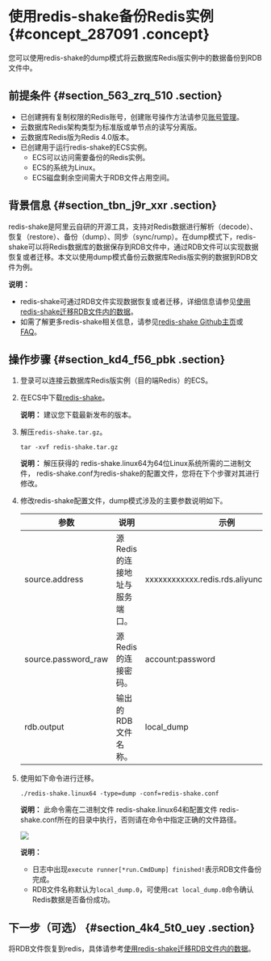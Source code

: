 # 使用redis-shake备份Redis实例 {#concept_287091 .concept}

您可以使用redis-shake的dump模式将云数据库Redis版实例中的数据备份到RDB文件中。

## 前提条件 {#section_563_zrq_510 .section}

-   已创建拥有复制权限的Redis账号，创建账号操作方法请参见[账号管理](cn.zh-CN/用户指南/管理实例/账号管理.md#)。
-   云数据库Redis架构类型为标准版或单节点的读写分离版。
-   云数据库Redis版为Redis 4.0版本。
-   已创建用于运行redis-shake的ECS实例。
    -   ECS可以访问需要备份的Redis实例。
    -   ECS的系统为Linux。
    -   ECS磁盘剩余空间需大于RDB文件占用空间。

## 背景信息 {#section_tbn_j9r_xxr .section}

redis-shake是阿里云自研的开源工具，支持对Redis数据进行解析（decode）、恢复（restore）、备份（dump）、同步（sync/rump）。在dump模式下，redis-shake可以将Redis数据库的数据保存到RDB文件中，通过RDB文件可以实现数据恢复或者迁移。本文以使用dump模式备份云数据库Redis版实例的数据到RDB文件为例。

**说明：** 

-   redis-shake可通过RDB文件实现数据恢复或者迁移，详细信息请参见[使用redis-shake迁移RDB文件内的数据](cn.zh-CN/用户指南/迁移数据/云下到云上/使用redis-shake迁移RDB文件内的数据.md#)。
-   如需了解更多redis-shake相关信息，请参见[redis-shake Github主页](https://github.com/alibaba/RedisShake)或[FAQ](https://github.com/alibaba/RedisShake/wiki/%E7%AC%AC%E4%B8%80%E6%AC%A1%E4%BD%BF%E7%94%A8%EF%BC%8C%E5%A6%82%E4%BD%95%E8%BF%9B%E8%A1%8C%E9%85%8D%E7%BD%AE%EF%BC%9F)。

## 操作步骤 {#section_kd4_f56_pbk .section}

1.  登录可以连接云数据库Redis版实例（目的端Redis）的ECS。
2.  在ECS中下载[redis-shake](https://github.com/alibaba/RedisShake/releases)。

    **说明：** 建议您下载最新发布的版本。

3.  解压`redis-shake.tar.gz`。

    ``` {#codeblock_rsv_x6j_k9n}
    tar -xvf redis-shake.tar.gz
    ```

    **说明：** 解压获得的 redis-shake.linux64为64位Linux系统所需的二进制文件， redis-shake.conf为redis-shake的配置文件，您将在下个步骤对其进行修改。

4.  修改redis-shake配置文件，dump模式涉及的主要参数说明如下。

    |参数|说明|示例|
    |--|--|--|
    |source.address|源Redis的连接地址与服务端口。|xxxxxxxxxxxx.redis.rds.aliyuncs.com:6379|
    |source.password\_raw|源Redis的连接密码。|account:password|
    |rdb.output|输出的RDB文件名称。|local\_dump|

5.  使用如下命令进行迁移。

    ``` {#codeblock_1x7_mkf_e30}
    ./redis-shake.linux64 -type=dump -conf=redis-shake.conf
    ```

    **说明：** 此命令需在二进制文件 redis-shake.linux64和配置文件 redis-shake.conf所在的目录中执行，否则请在命令中指定正确的文件路径。

    ![](http://static-aliyun-doc.oss-cn-hangzhou.aliyuncs.com/assets/img/236144/155963643947834_zh-CN.jpg)

    **说明：** 

    -   日志中出现`execute runner[*run.CmdDump] finished!`表示RDB文件备份完成。
    -   RDB文件名称默认为`local_dump.0`，可使用`cat local_dump.0`命令确认Redis数据是否备份成功。

## 下一步（可选） {#section_4k4_5t0_uey .section}

将RDB文件恢复到redis，具体请参考[使用redis-shake迁移RDB文件内的数据](cn.zh-CN/用户指南/迁移数据/云下到云上/使用redis-shake迁移RDB文件内的数据.md#)。

